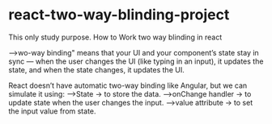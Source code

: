 # react-two-way-blinding-project
This only study purpose. How to Work two way blinding in react

-->wo-way binding" means that your UI and your component’s state stay in sync — when the user changes the UI (like typing in an input), it updates the state, and when the state changes, it updates the UI.

React doesn’t have automatic two-way binding like Angular, but we can simulate it using:
-->State → to store the data.
-->onChange handler → to update state when the user changes the input.
-->value attribute → to set the input value from state.
